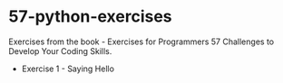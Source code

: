 # 57-python-exercises

Exercises from the book - Exercises for Programmers 57 Challenges to Develop Your Coding Skills.

- Exercise 1 - Saying Hello


